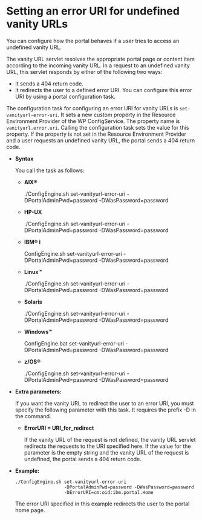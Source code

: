 # Setting an error URI for undefined vanity URLs

You can configure how the portal behaves if a user tries to access an undefined vanity URL.

The vanity URL servlet resolves the appropriate portal page or content item according to the incoming vanity URL. In a request to an undefined vanity URL, this servlet responds by either of the following two ways:

-   It sends a 404 return code.
-   It redirects the user to a defined error URI. You can configure this error URI by using a portal configuration task.

The configuration task for configuring an error URI for vanity URLs is `set-vanityurl-error-uri`. It sets a new custom property in the Resource Environment Provider of the WP ConfigService. The property name is `vanityurl.error.uri`. Calling the configuration task sets the value for this property. If the property is not set in the Resource Environment Provider and a user requests an undefined vanity URL, the portal sends a 404 return code.

-   **Syntax**

    You call the task as follows:

    -   **AIX®**

        ./ConfigEngine.sh set-vanityurl-error-uri -DPortalAdminPwd=password -DWasPassword=password

    -   **HP-UX**

        ./ConfigEngine.sh set-vanityurl-error-uri -DPortalAdminPwd=password -DWasPassword=password

    -   **IBM® i**

        ConfigEngine.sh set-vanityurl-error-uri -DPortalAdminPwd=password -DWasPassword=password

    -   **Linux™**

        ./ConfigEngine.sh set-vanityurl-error-uri -DPortalAdminPwd=password -DWasPassword=password

    -   **Solaris**

        ./ConfigEngine.sh set-vanityurl-error-uri -DPortalAdminPwd=password -DWasPassword=password

    -   **Windows™**

        ConfigEngine.bat set-vanityurl-error-uri -DPortalAdminPwd=password -DWasPassword=password

    -   **z/OS®**

        ./ConfigEngine.sh set-vanityurl-error-uri -DPortalAdminPwd=password -DWasPassword=password

-   **Extra parameters:**

    If you want the vanity URL to redirect the user to an error URI, you must specify the following parameter with this task. It requires the prefix -D in the command.

    -   **ErrorURI = URI\_for\_redirect**

        If the vanity URL of the request is not defined, the vanity URL servlet redirects the requests to the URI specified here. If the value for the parameter is the empty string and the vanity URL of the request is undefined, the portal sends a 404 return code.

-   **Example:**

    ```
    ./ConfigEngine.sh set-vanityurl-error-uri 
                      -DPortalAdminPwd=password -DWasPassword=password
                      -DErrorURI=cm:oid:ibm.portal.Home    
    ```

    The error URI specified in this example redirects the user to the portal home page.



